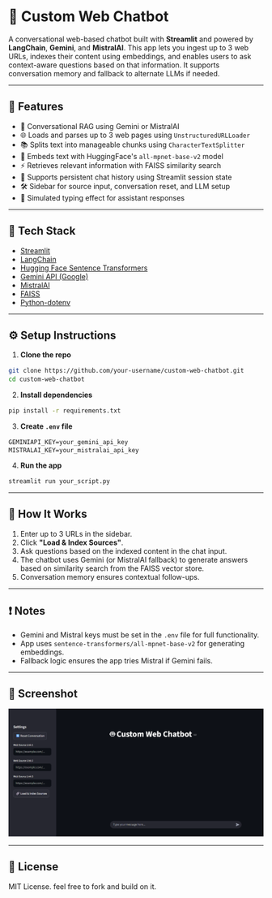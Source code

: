 
# 🤖 Custom Web Chatbot

A conversational web-based chatbot built with **Streamlit** and powered by **LangChain**, **Gemini**, and **MistralAI**. This app lets you ingest up to 3 web URLs, indexes their content using embeddings, and enables users to ask context-aware questions based on that information. It supports conversation memory and fallback to alternate LLMs if needed.

---

## 🚀 Features

- 🧠 Conversational RAG using Gemini or MistralAI
- 🌐 Loads and parses up to 3 web pages using `UnstructuredURLLoader`
- 📚 Splits text into manageable chunks using `CharacterTextSplitter`
- 🧬 Embeds text with HuggingFace's `all-mpnet-base-v2` model
- ⚡ Retrieves relevant information with FAISS similarity search
- 🔁 Supports persistent chat history using Streamlit session state
- 🛠️ Sidebar for source input, conversation reset, and LLM setup
- 💬 Simulated typing effect for assistant responses

---

## 🧱 Tech Stack

- [Streamlit](https://streamlit.io/)
- [LangChain](https://www.langchain.com/)
- [Hugging Face Sentence Transformers](https://www.sbert.net/)
- [Gemini API (Google)](https://ai.google.dev/)
- [MistralAI](https://mistral.ai/)
- [FAISS](https://github.com/facebookresearch/faiss)
- [Python-dotenv](https://pypi.org/project/python-dotenv/)

---

## ⚙️ Setup Instructions

1. **Clone the repo**

```bash
git clone https://github.com/your-username/custom-web-chatbot.git
cd custom-web-chatbot
```

2. **Install dependencies**

```bash
pip install -r requirements.txt
```

3. **Create `.env` file**

```env
GEMINIAPI_KEY=your_gemini_api_key
MISTRALAI_KEY=your_mistralai_api_key
```

4. **Run the app**

```bash
streamlit run your_script.py
```

---

## 🧪 How It Works

1. Enter up to 3 URLs in the sidebar.
2. Click **"Load & Index Sources"**.
3. Ask questions based on the indexed content in the chat input.
4. The chatbot uses Gemini (or MistralAI fallback) to generate answers based on similarity search from the FAISS vector store.
5. Conversation memory ensures contextual follow-ups.

---

## ❗ Notes

- Gemini and Mistral keys must be set in the `.env` file for full functionality.
- App uses `sentence-transformers/all-mpnet-base-v2` for generating embeddings.
- Fallback logic ensures the app tries Mistral if Gemini fails.

---

## 📸 Screenshot

![Chatbot Screenshot](custom_webchat.png)

---

## 📄 License

MIT License. feel free to fork and build on it.
